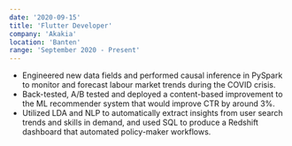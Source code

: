 ```yaml
---
date: '2020-09-15'
title: 'Flutter Developer'
company: 'Akakia'
location: 'Banten'
range: 'September 2020 - Present'
---
```


- Engineered new data fields and performed causal inference in PySpark to monitor and forecast labour market trends during the COVID crisis.
- Back-tested, A/B tested and deployed a content-based improvement to the ML recommender system that would improve CTR by around 3%.
- Utilized LDA and NLP to automatically extract insights from user search trends and skills in demand, and used SQL to produce a Redshift dashboard that automated policy-maker workflows.
